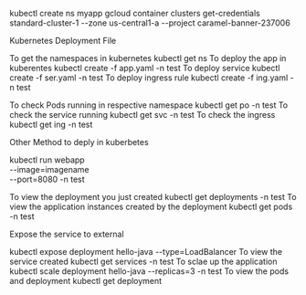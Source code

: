 kubectl create ns myapp
gcloud container clusters get-credentials standard-cluster-1 --zone us-central1-a --project caramel-banner-237006

Kubernetes Deployment File


To get the namespaces in kubernetes
kubectl get ns
To deploy the app in kuberentes
kubectl create -f app.yaml -n test
To deploy service
kubectl create -f ser.yaml -n test
To deploy ingress rule
kubectl create -f ing.yaml -n test

To check Pods running in respective namespace
kubectl get po -n test
To check the service running
kubectl get svc -n test
To check the ingress
kubectl get ing -n test

Other Method to deply in kuberbetes

kubectl run webapp \
  --image=imagename\
  --port=8080 -n test
  
 To view the deployment you just created
 kubectl get deployments -n test
 To view the application instances created by the deployment
 kubectl get pods -n test
 
 Expose the service to external
 
  kubectl expose deployment hello-java --type=LoadBalancer
  To view the service created
  kubectl get services -n test
  To sclae up the application
  kubectl scale deployment hello-java --replicas=3 -n test
  To view the pods and deployment
   kubectl get deployment
